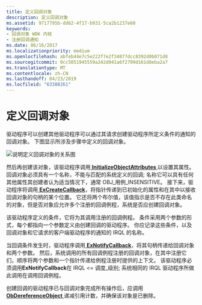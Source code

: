 ```yaml
---
title: 定义回调对象
description: 定义回调对象
ms.assetid: 9717795b-dd62-4f17-b931-5ca2b1237e60
keywords:
- 回调对象 WDK 内核
- 注册回调通知
ms.date: 06/16/2017
ms.localizationpriority: medium
ms.openlocfilehash: abfeb44e7c5e222f7e2f34877dcc8392d0b071d8
ms.sourcegitcommit: 0cc5051945559a242d941a6f2799d161d8eba2a7
ms.translationtype: MT
ms.contentlocale: zh-CN
ms.lasthandoff: 04/23/2019
ms.locfileid: "63388261"
---
```

# <a name="defining-a-callback-object"></a>定义回调对象





驱动程序可以创建其他驱动程序可以通过其请求创建驱动程序所定义条件的通知的回调对象。 下图显示所涉及步骤中定义的回调对象。

![说明定义回调对象的关系图](images/3crt-cbk.png)

然后再创建该对象，该驱动程序调用[ **InitializeObjectAttributes** ](https://msdn.microsoft.com/library/windows/hardware/ff547804)以设置其属性。 回调对象必须具有一个名称，不能与匹配的系统定义的回调; 名称它可以具有任何其他属性其创建者认为适当情况下，通常 OBJ\_用例\_INSENSITIVE。 接下来，驱动程序将调用[ **ExCreateCallback**](https://msdn.microsoft.com/library/windows/hardware/ff544560)，将指针传递到已初始化的属性和在其中以接收回调对象的句柄的某个位置。 它还将两个布尔值，该值指示是否不存在此类命名的对象，但是否对象应允许多个注册的回调例程，系统是否应创建回调对象。

该驱动程序定义的条件，它将为其调用注册的回调例程。 条件采用两个参数的形式，每个都指向一个参数定义由创建回调的驱动程序。 你应记录这些条件，以及回调对象和它请求的客户端驱动程序的通知的 IRQL 的名称。

当回调条件发生时，驱动程序调用[ **ExNotifyCallback**](https://msdn.microsoft.com/library/windows/hardware/ff545489)，将其句柄传递给回调对象和两个参数。 然后，系统调用的所有回调例程注册的回调对象，在其中注册它们，顺序将两个参数和一个指针传递给例程注册时提供的上下文。 该驱动程序必须调用**ExNotifyCallback**在 IRQL &lt;= 调度\_级别; 系统相同的 IRQL 驱动程序所做此调用在调用回调例程。

创建回调的驱动程序已与回调对象完成所有操作后，应调用[ **ObDereferenceObject** ](https://msdn.microsoft.com/library/windows/hardware/ff557724)递减引用计数，并确保该对象是已删除。

 

 





